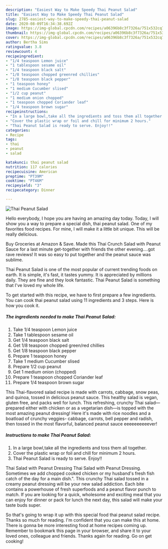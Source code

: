 ```yaml
---
description: "Easiest Way to Make Speedy Thai Peanut Salad"
title: "Easiest Way to Make Speedy Thai Peanut Salad"
slug: 2785-easiest-way-to-make-speedy-thai-peanut-salad
date: 2020-08-09T16:34:38.692Z
image: https://img-global.cpcdn.com/recipes/a06396b8c3f7326a/751x532cq70/thai-peanut-salad-recipe-main-photo.jpg
thumbnail: https://img-global.cpcdn.com/recipes/a06396b8c3f7326a/751x532cq70/thai-peanut-salad-recipe-main-photo.jpg
cover: https://img-global.cpcdn.com/recipes/a06396b8c3f7326a/751x532cq70/thai-peanut-salad-recipe-main-photo.jpg
author: Bertha Sims
ratingvalue: 3.8
reviewcount: 4
recipeingredient:
- "1/4 teaspoon Lemon juice"
- "1 tablespoon sesame oil"
- "1/4 teaspoon black salt"
- "1/8 teaspoon chopped greenred chillies"
- "1/8 teaspoon black pepper"
- "1 teaspoon honey"
- "1 medium Cucumber slised"
- "1/2 cup peanut"
- "1 medium onion chopped"
- "1 teaspoon chopped Coriander leaf"
- "1/4 teaspoon brown sugar"
recipeinstructions:
- "In a large bowl,take all the ingredients and toss them all together."
- "Cover the plastic wrap or foil and chill for minimum 2 hours."
- "Thai Peanut Salad is ready to serve. Enjoy!!"
categories:
- Recipe
tags:
- thai
- peanut
- salad

katakunci: thai peanut salad 
nutrition: 117 calories
recipecuisine: American
preptime: "PT39M"
cooktime: "PT46M"
recipeyield: "3"
recipecategory: Dinner

---
```



![Thai Peanut Salad](https://img-global.cpcdn.com/recipes/a06396b8c3f7326a/751x532cq70/thai-peanut-salad-recipe-main-photo.jpg)

Hello everybody, I hope you are having an amazing day today. Today, I will show you a way to prepare a special dish, thai peanut salad. One of my favorites food recipes. For mine, I will make it a little bit unique. This will be really delicious.

Buy Groceries at Amazon &amp; Save. Made this Thai Crunch Salad with Peanut Sauce for a last minute get-together with friends the other evening….got rave reviews! It was so easy to put together and the peanut sauce was sublime.

Thai Peanut Salad is one of the most popular of current trending foods on earth. It is simple, it's fast, it tastes yummy. It is appreciated by millions daily. They are fine and they look fantastic. Thai Peanut Salad is something that I've loved my whole life.


To get started with this recipe, we have to first prepare a few ingredients. You can cook thai peanut salad using 11 ingredients and 3 steps. Here is how you cook it.

<!--inarticleads1-->

##### The ingredients needed to make Thai Peanut Salad:

1. Take 1/4 teaspoon Lemon juice
1. Take 1 tablespoon sesame oil
1. Get 1/4 teaspoon black salt
1. Get 1/8 teaspoon chopped green/red chillies
1. Get 1/8 teaspoon black pepper
1. Prepare 1 teaspoon honey
1. Take 1 medium Cucumber slised
1. Prepare 1/2 cup peanut
1. Get 1 medium onion (chopped)
1. Prepare 1 teaspoon chopped Coriander leaf
1. Prepare 1/4 teaspoon brown sugar


This Thai-flavored salad recipe is made with carrots, cabbage, snow peas, and quinoa, tossed in delicious peanut sauce. This healthy salad is vegan, gluten free, and packs well for lunch. This refreshing, crunchy Thai salad—prepared either with chicken or as a vegetarian dish—is topped with the most amazing peanut dressing! Here it&#39;s made with rice noodles and a boatload of crunchy veggies- cabbage, carrots, bell pepper and radish, then tossed in the most flavorful, balanced peanut sauce eeeeeeeeeever! 

<!--inarticleads2-->

##### Instructions to make Thai Peanut Salad:

1. In a large bowl,take all the ingredients and toss them all together.
1. Cover the plastic wrap or foil and chill for minimum 2 hours.
1. Thai Peanut Salad is ready to serve. Enjoy!!


Thai Salad with Peanut Dressing Thai Salad with Peanut Dressing. Sometimes we add chopped cooked chicken or my husband&#39;s fresh fish catch of the day for a main dish.&#34;. This crunchy Thai salad tossed in a creamy peanut dressing will be your new salad addiction. Each bite contains a powerhouse of fresh superfoods and a peanut flavor punch to match. If you are looking for a quick, wholesome and exciting meal that you can enjoy for dinner or pack for lunch the next day, this salad will make your taste buds super. 

So that's going to wrap it up with this special food thai peanut salad recipe. Thanks so much for reading. I'm confident that you can make this at home. There is gonna be more interesting food at home recipes coming up. Remember to bookmark this page in your browser, and share it to your loved ones, colleague and friends. Thanks again for reading. Go on get cooking!

